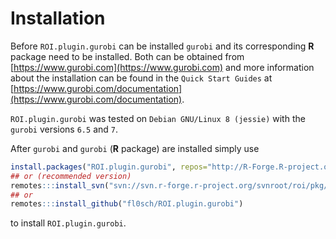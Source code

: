 # Installation
Before `ROI.plugin.gurobi` can be installed `gurobi` and its corresponding 
**R** package need to be installed. Both can be obtained from
[https://www.gurobi.com](https://www.gurobi.com) 
and more information about the installation can be found in the `Quick Start Guides` at
[https://www.gurobi.com/documentation](https://www.gurobi.com/documentation).    


`ROI.plugin.gurobi` was tested on `Debian GNU/Linux 8 (jessie)` with the
`gurobi` versions `6.5` and `7`.    


After `gurobi` and `gurobi` (**R** package) are installed simply use
```r
install.packages("ROI.plugin.gurobi", repos="http://R-Forge.R-project.org")
## or (recommended version)
remotes:::install_svn("svn://svn.r-forge.r-project.org/svnroot/roi/pkg/ROI.plugin.gurobi")
## or
remotes:::install_github("fl0sch/ROI.plugin.gurobi")
```
to install `ROI.plugin.gurobi`.


